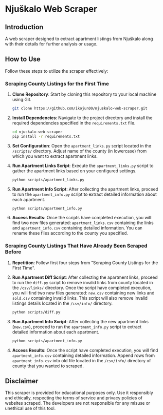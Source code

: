 # Njuškalo Web Scraper


## Introduction

A web scraper designed to extract apartment listings from Njuškalo along with their details for further analysis or usage.


## How to Use

Follow these steps to utilize the scraper effectively:

### Scraping County Listings for the First Time

1. **Clone Repository**: Start by cloning this repository to your local machine using Git.

    ```bash
    git clone https://github.com/ikojun00/njuskalo-web-scraper.git
    ```

2. **Install Dependencies**: Navigate to the project directory and install the required dependencies specified in the `requirements.txt` file.

    ```bash
    cd njuskalo-web-scraper
    pip install -r requirements.txt
    ```

3. **Set Configuration**: Open the `apartment_links.py` script located in the `/scripts/` directory. Adjust name of the county (in lowercase) from which you want to extract apartment links.

4. **Run Apartment Links Script**: Execute the `apartment_links.py` script to gather the apartment links based on your configured settings.

    ```bash
    python scripts/apartment_links.py
    ```

5. **Run Apartment Info Script**: After collecting the apartment links, proceed to run the `apartment_info.py` script to extract detailed information about each apartment.

    ```bash
    python scripts/apartment_info.py
    ```

6. **Access Results**: Once the scripts have completed execution, you will find two new files generated: `apartment_links.csv` containing the links and `apartment_info.csv` containing detailed information. You can rename these files according to the county you specified.

### Scraping County Listings That Have Already Been Scraped Before

1. **Repetition**: Follow first four steps from "Scraping County Listings for the First Time".

2. **Run Apartment Diff Script**: After collecting the apartment links, proceed to run the `diff.py` script to remove invalid links from county located in the `/csv/links/` directory. Once the script have completed execution, you will find two new files generated: `new.csv` containing new links and `sold.csv` containing invalid links. This script will also remove invalid listings details located in the `/csv/info/` directory.

    ```bash
    python scripts/diff.py
    ```

3. **Run Apartment Info Script**: After collecting the new apartment links (`new.csv`), proceed to run the `apartment_info.py` script to extract detailed information about each apartment.

    ```bash
    python scripts/apartment_info.py
    ```

4. **Access Results**: Once the script have completed execution, you will find `apartment_info.csv` containing detailed information. Append rows from `apartment_info.csv` into old file located in the `/csv/info/` directory of county that you wanted to scraped.


## Disclaimer

This scraper is provided for educational purposes only. Use it responsibly and ethically, respecting the terms of service and privacy policies of websites scraped. The developers are not responsible for any misuse or unethical use of this tool.
